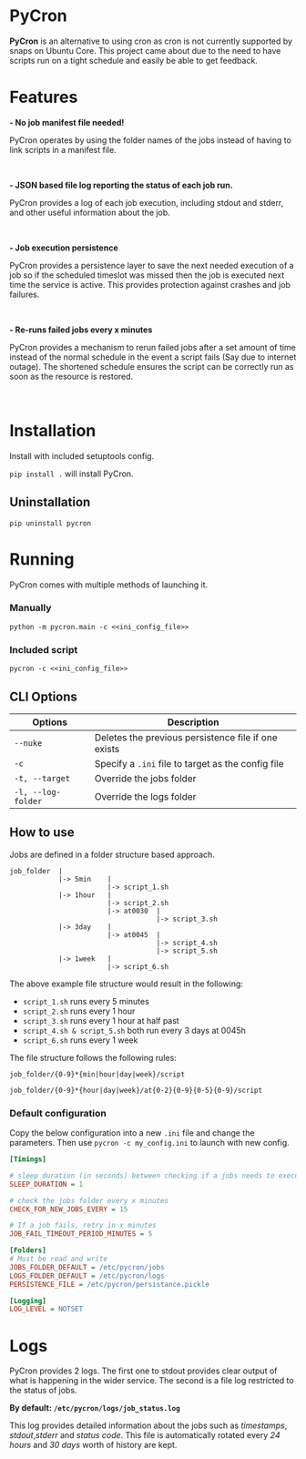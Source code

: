 # PyCron

**PyCron** is an alternative to using cron as cron is not currently supported by snaps on Ubuntu Core. This project came
about due to the need to have scripts run on a tight schedule and easily be able to get feedback.

# Features

**- No job manifest file needed!**
  
PyCron operates by using the folder names of the jobs instead of having to link scripts in a manifest file.

<br>

**- JSON based file log reporting the status of each job run.**

PyCron provides a log of each job execution, including stdout and stderr, and other useful information about the job.

<br>

**- Job execution persistence**

PyCron provides a persistence layer to save the next needed execution of a job so if the scheduled timeslot was missed
then the job is executed next time the service is active. This provides protection against crashes and job failures.

<br>

**- Re-runs failed jobs every x minutes**

PyCron provides a mechanism to rerun failed jobs after a set amount of time instead of the normal schedule in the event
a script fails (Say due to internet outage). The shortened schedule ensures the script can be correctly run as soon as
the resource is restored.

<br>

# Installation

Install with included setuptools config. 

`pip install .` will install PyCron.

## Uninstallation

`pip uninstall pycron`

# Running

PyCron comes with multiple methods of launching it.

### Manually

`python -m pycron.main -c <<ini_config_file>>`

### Included script

`pycron -c <<ini_config_file>>`

## CLI Options

|   Options             | Description                                           |
| -----------           | -----------                                           |
| `--nuke`              | Deletes the previous persistence file if one exists   |
| `-c`                  | Specify a `.ini` file to target as the config file    |
| `-t, --target`        | Override the jobs folder   | 
| `-l, --log-folder`    | Override the logs folder   |

## How to use

Jobs are defined in a folder structure based approach. 

```
job_folder  |
            |-> 5min    |
                        |-> script_1.sh
            |-> 1hour   |
                        |-> script_2.sh
                        |-> at0030  |
                                    |-> script_3.sh
            |-> 3day    |
                        |-> at0045  |
                                    |-> script_4.sh
                                    |-> script_5.sh
            |-> 1week   |
                        |-> script_6.sh

```
The above example file structure would result in the following:

- `script_1.sh` runs every 5 minutes
- `script_2.sh` runs every 1 hour
- `script_3.sh` runs every 1 hour at half past
- `script_4.sh & script_5.sh` both run every 3 days at 0045h
- `script_6.sh` runs every 1 week

The file structure follows the following rules:

`job_folder/{0-9}*{min|hour|day|week}/script`

`job_folder/{0-9}*{hour|day|week}/at{0-2}{0-9}{0-5}{0-9}/script`

### Default configuration 

Copy the below configuration into a new `.ini` file and change the parameters. Then use `pycron -c my_config.ini` to launch with new config.

```ini
[Timings]

# sleep duration (in seconds) between checking if a jobs needs to execute
SLEEP_DURATION = 1

# check the jobs folder every x minutes
CHECK_FOR_NEW_JOBS_EVERY = 15

# If a job fails, retry in x minutes
JOB_FAIL_TIMEOUT_PERIOD_MINUTES = 5

[Folders]
# Must be read and write
JOBS_FOLDER_DEFAULT = /etc/pycron/jobs
LOGS_FOLDER_DEFAULT = /etc/pycron/logs
PERSISTENCE_FILE = /etc/pycron/persistance.pickle

[Logging]
LOG_LEVEL = NOTSET
```

# Logs

PyCron provides 2 logs. The first one to stdout provides clear output of what is happening in the wider service. The second
is a file log restricted to the status of jobs.

**By default: `/etc/pycron/logs/job_status.log`**

This log provides detailed information about the jobs such as _timestamps_, _stdout_,_stderr_ and _status code_. This file
is automatically rotated every _24 hours_ and _30 days_ worth of history are kept.

[comment]: <> (# Tests)